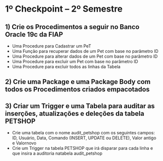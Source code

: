 <h1>1º Checkpoint – 2º Semestre</h1>
<h2>1) Crie os Procedimentos a seguir no Banco Oracle 19c da FIAP</h2>
<ul>
    <li>Uma Procedure para Cadastrar um PeT</li>
    <li>Uma Função para recuperar dados de um Pet com base no parâmetro ID</li>
    <li>Uma Procedure para alterar dados de um Pet com base no parâmetro ID</li>
    <li>Uma Procedure para excluir um Pet com base no parâmetro ID</li>
    <li>Uma Procedure para excluir todos as linhas da Tabela</li>
</ul>
<h2>2) Crie uma Package e uma Package Body com todos os Procedimentos criados empacotados</h2>
<h2>3) Criar um Trigger e uma Tabela para auditar as inserções, atualizações e deleções da tabela PETSHOP</h2>
<ul>
    <li>Crie uma tabela com o nome audit_petshop com os seguintes campos: ID, Usuário, Data, Comando (INSERT, UPDATE ou DELETE), Valor antigo e Valornovo</li>
    <li>Crie um Trigger na tabela PETSHOP que irá disparar para cada linha e que insira a auditoria natabela audit_petshop</li>
</ul>
